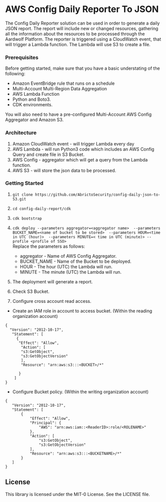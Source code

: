 
# AWS Config Daily Reporter To JSON
 
The Config Daily Reporter solution can be used in order to generate a daily JSON report.
The report will include new or changed resources, gathering all the information about the resources to be processed through the Aardwolf Platform.
The reporter is triggered using a CloudWatch event, that will trigger a Lambda function. The Lambda will use S3 to create a file.


### Prerequisites
Before getting started, make sure that you have a basic understating of the following:
* Amazon EventBridge rule that runs on a schedule
* Multi-Account Multi-Region Data Aggregation
* AWS Lambda Function
* Python and Boto3.
* CDK environments.  

You will also need to have a pre-configured Multi-Account AWS Config Aggregator and Amazon S3.


### Architecture
1. Amazon CloudWatch event - will trigger Lambda every day
2. AWS Lambda - will run Python3 code which includes an AWS Config Query and create file in S3 Bucket.
3. AWS Config - aggregator which will get a query from the Lambda function.
4. AWS S3 - will store the json data to be processed.


### Getting Started


1. ```git clone https://github.com/AbrictoSecurity/config-daily-json-to-S3.git```
2. ```cd config-daily-report/cdk```
3. ```cdk bootstrap```
4. ```cdk deploy --parameters aggregator=<aggregator name>  --parameters BUCKET_NAME=<name of bucket to be stored>  --parameters HOUR=<time in UTC (hour)>  --parameters MINUTE=< time in UTC (minute)> --profile <profile of SSO> ```  
    Replace the parameters as follows:
    * aggregator - Name of AWS Config Aggregator.
    * BUCKET_NAME - Name of the Bucket to be deployed.
    * HOUR - The hour (UTC) the Lambda will run.
    * MINUTE - The minute (UTC) the Lambda will run.
    
5. The deployment will generate a report.
6. Check S3 Bucket.

7. Configure cross account read access. 
   
   
* Create an IAM role in account to access bucket. (Within the reading organization account)
```
{
  "Version": "2012-10-17",
   "Statement": [
     {
      "Effect": "Allow",
       "Action": [
       "s3:GetObject",
       "s3:GetObjectVersion"
       ],
       "Resource": "arn:aws:s3:::<BUCKET>/*"

      }
    ]
} 
```

 * Configure Bucket policy. (Within the writing organization account)
   
 ```
{
    "Version": "2012-10-17",
    "Statement": [
        {
            "Effect": "Allow",
            "Principal": {
                "AWS": "arn:aws:iam::<ReaderID>:role/<ROLENAME>"
            },
            "Action": [
                "s3:GetObject",
                "s3:GetObjectVersion"
            ],
            "Resource": "arn:aws:s3:::<BUCKETNAME>/*"
        }
    ]
} 
```




## License
This library is licensed under the MIT-0 License. See the LICENSE file.

